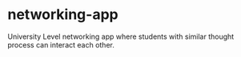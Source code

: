 # networking-app

University Level networking app where students with similar thought process can interact each other.
